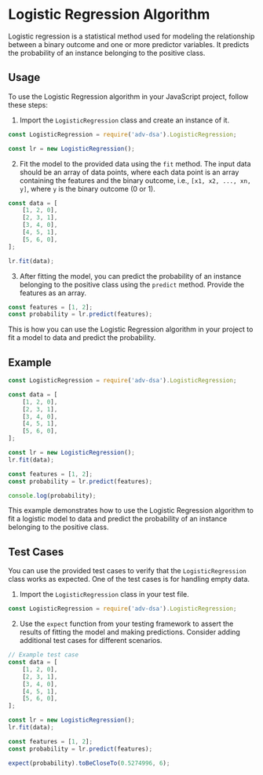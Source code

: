 # Logistic Regression Algorithm

Logistic regression is a statistical method used for modeling the relationship between a binary outcome and one or more predictor variables. It predicts the probability of an instance belonging to the positive class.

## Usage

To use the Logistic Regression algorithm in your JavaScript project, follow these steps:

1. Import the `LogisticRegression` class and create an instance of it.

```javascript
const LogisticRegression = require('adv-dsa').LogisticRegression;

const lr = new LogisticRegression();
```

2. Fit the model to the provided data using the `fit` method. The input data should be an array of data points, where each data point is an array containing the features and the binary outcome, i.e., `[x1, x2, ..., xn, y]`, where `y` is the binary outcome (0 or 1).

```javascript
const data = [
    [1, 2, 0],
    [2, 3, 1],
    [3, 4, 0],
    [4, 5, 1],
    [5, 6, 0],
];

lr.fit(data);
```

3. After fitting the model, you can predict the probability of an instance belonging to the positive class using the `predict` method. Provide the features as an array.

```javascript
const features = [1, 2];
const probability = lr.predict(features);
```

This is how you can use the Logistic Regression algorithm in your project to fit a model to data and predict the probability.

## Example

```javascript
const LogisticRegression = require('adv-dsa').LogisticRegression;

const data = [
    [1, 2, 0],
    [2, 3, 1],
    [3, 4, 0],
    [4, 5, 1],
    [5, 6, 0],
];

const lr = new LogisticRegression();
lr.fit(data);

const features = [1, 2];
const probability = lr.predict(features);

console.log(probability);
```

This example demonstrates how to use the Logistic Regression algorithm to fit a logistic model to data and predict the probability of an instance belonging to the positive class.

## Test Cases

You can use the provided test cases to verify that the `LogisticRegression` class works as expected. One of the test cases is for handling empty data.

1. Import the `LogisticRegression` class in your test file.

```javascript
const LogisticRegression = require('adv-dsa').LogisticRegression;
```

2. Use the `expect` function from your testing framework to assert the results of fitting the model and making predictions. Consider adding additional test cases for different scenarios.

```javascript
// Example test case
const data = [
    [1, 2, 0],
    [2, 3, 1],
    [3, 4, 0],
    [4, 5, 1],
    [5, 6, 0],
];

const lr = new LogisticRegression();
lr.fit(data);

const features = [1, 2];
const probability = lr.predict(features);

expect(probability).toBeCloseTo(0.5274996, 6);
```
